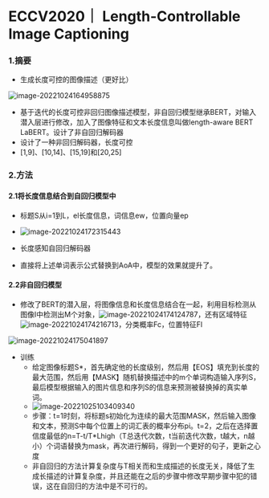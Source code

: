# ECCV2020｜ Length-Controllable Image Captioning

### 1.摘要

- 生成长度可控的图像描述（更好比）

![image-20221024164958875](https://leng-mypic.oss-cn-beijing.aliyuncs.com/mac-img/image-20221024164958875.png)

- 基于迭代的长度可控非回归图像描述模型，非自回归模型继承BERT，对输入潜入层进行修改，加入了图像特征和文本长度信息叫做length-aware BERT LaBERT。设计了非自回归解码器
- 设计了一种非回归解码器，长度可控
- [1,9]、[10,14]、[15,19]和[20,25]

### 2.方法

#### 2.1将长度信息结合到自回归模型中

- 标题S从i=1到L，el长度信息，词信息ew，位置向量ep

- ![image-20221024172315443](https://leng-mypic.oss-cn-beijing.aliyuncs.com/mac-img/image-20221024172315443.png)
- 长度感知自回归解码器
- 直接将上述单词表示公式替换到AoA中，模型的效果就提升了。

#### 2.2非自回归模型

- 修改了BERT的潜入层，将图像信息和长度信息结合在一起，利用目标检测从图像I中检测出M个对象，![image-20221024174124787](https://leng-mypic.oss-cn-beijing.aliyuncs.com/mac-img/image-20221024174124787.png)，还有区域特征![image-20221024174216713](https://leng-mypic.oss-cn-beijing.aliyuncs.com/mac-img/image-20221024174216713.png)，分类概率Fc，位置特征Fl

![image-20221024175041897](https://leng-mypic.oss-cn-beijing.aliyuncs.com/mac-img/image-20221024175041897.png)

- 训练
  - 给定图像标题S*，首先确定他的长度级别，然后用【EOS】填充到长度的最大范围，然后用【MASK】随机替换描述中的m个单词构造输入序列S，最后模型根据输入的图片信息和序列S的信息来预测被替换掉的真实单词。
  - ![image-20221025103409340](https://leng-mypic.oss-cn-beijing.aliyuncs.com/mac-img/image-20221025103409340.png)
  - 步骤：t=1时刻，将标题s初始化为连续的最大范围MASK，然后输入图像和文本，预测S中每个位置上的词汇表的概率分布pi。t=2，之后在选择置信度最低的n=T-t/T*Lhigh（T总迭代次数，t当前迭代次数，t越大，n越小）个词语替换为mask，再次进行解码，得到一个更好的句子，更新之心度
  - 非自回归的方法计算复杂度与T相关而和生成描述的长度无关，降低了生成长描述的计算复杂度，并且还能在之后的步骤中修改早期步骤中犯的错误，这在自回归的方法中是不可行的。